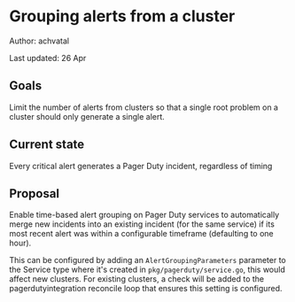 # Grouping alerts from a cluster

Author: achvatal

Last updated: 26 Apr

## Goals

Limit the number of alerts from clusters so that a single root problem on a
cluster should only generate a single alert.

## Current state

Every critical alert generates a Pager Duty incident, regardless of timing

## Proposal

Enable time-based alert grouping on Pager Duty services to automatically
merge new incidents into an existing incident (for the same service) if its
most recent alert was within a configurable timeframe (defaulting to one
hour).

This can be configured by adding an `AlertGroupingParameters` parameter to
the Service type where it's created in `pkg/pagerduty/service.go`, this would
affect new clusters. For existing clusters, a check will be added to the
pagerdutyintegration reconcile loop that ensures this setting is configured.
